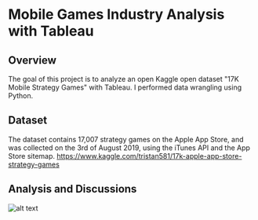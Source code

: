 # Mobile Games Industry Analysis with Tableau

## Overview
The goal of this project is to analyze an open Kaggle open dataset "17K Mobile Strategy Games" with Tableau. I performed data wrangling using Python. 

## Dataset
The dataset contains 17,007 strategy games on the Apple App Store, and was collected on the 3rd of August 2019, using the iTunes API and the App Store sitemap. <https://www.kaggle.com/tristan581/17k-apple-app-store-strategy-games>

## Analysis and Discussions

![alt text](https://github.com/jasmine2chen/Mobile-Games-Industry-Analysis-with-Tableau/blob/master/Tableau%20Screen%20Shot.png)




